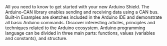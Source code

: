 <EssentialsColumn title="First Steps">
  <EssentialElement title="Quickstart Guide" type="getting-started" link="/tutorials/mkr-can-shield/mkr-can-communication">
    All you need to know to get started with your new Arduino Shield.
  </EssentialElement>

</EssentialsColumn>

<EssentialsColumn title="Suggested Libraries">

  <EssentialElement title="Arduino-CAN" type="library" link="https://github.com/sandeepmistry/arduino-CAN">
    The Arduino-CAN library enables sending and receiving data using a CAN bus.
  </EssentialElement>

</EssentialsColumn>

<EssentialsColumn title="Arduino Basics">
  <EssentialElement title="Built-in Examples" type="tutorial" link="/built-in-examples/">
    Built-in Examples are sketches included in the Arduino IDE and demonstrate all basic Arduino commands.
  </EssentialElement>
  <EssentialElement title="Learn" type="resource" link="/learn/">
    Discover interesting articles, principles and techniques related to the Arduino ecosystem.
  </EssentialElement>
  <EssentialElement title="Language References" type="resource" link="https://www.arduino.cc/reference/en/">
  Arduino programming language can be divided in three main parts: functions, values (variables and constants), and structure.
  </EssentialElement>
</EssentialsColumn>